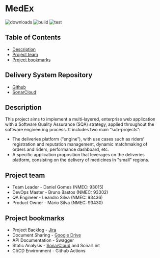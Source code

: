 MedEx
===
![downloads](https://img.shields.io/github/downloads/atom/atom/total.svg) ![build](https://img.shields.io/appveyor/ci/:user/:repo.svg) ![test](https://img.shields.io/discord/:serverId.svg)

## Table of Contents

- [Description](#description)
- [Project team](#project-team)
- [Project bookmarks](#project-bookmarks)

## Delivery System Repository

- [Github](https://github.com/BrunosBastos/ExDelivery)
- [SonarCloud](https://sonarcloud.io/dashboard?id=ExDelivery)


Description
---
This project aims to implement a multi-layered, enterprise web application with a Software Quality Assurance (SQA) strategy, applied throughout the software engineering process. 
It includes two main “sub-projects”:
- The deliveries platform (“engine”), with use cases such as riders’ registration and reputation management, dynamic matchmaking of orders and riders, performance dashboard, etc.
- A specific application proposition that leverages on the deliveries platform, consisting on the delivery of medicines in "small" regions.


Project team
---
- Team Leader - Daniel Gomes (NMEC: 93015)
- DevOps Master - Bruno Bastos (NMEC: 93302)
- QA Engineer - Leandro Silva (NMEC: 93436)
- Product Owner - Mário Silva (NMEC: 93430)


Project bookmarks
---
- Project Backlog - [Jira](https://crowdwire.atlassian.net/jira/software/projects/MED/boards/3)
- Document Sharing - [Google Drive](https://drive.google.com/drive/folders/1tgk3GQd3EnHOorKlSXlc6PDayAXA7Fmg?usp=sharing)
- API Documentation - Swagger
- Static Analysis - [SonarCloud](https://sonarcloud.io/dashboard?id=BrunosBastos_MedEx) and SonarLint
- CI/CD Environment - Github Actions

